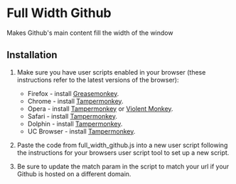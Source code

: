 # Full Width Github

Makes Github's main content fill the width of the window

## Installation

1. Make sure you have user scripts enabled in your browser (these instructions refer to the latest versions of the browser):

    * Firefox - install [Greasemonkey](https://addons.mozilla.org/en-US/firefox/addon/greasemonkey/).
    * Chrome - install [Tampermonkey](https://tampermonkey.net/?ext=dhdg&browser=chrome).
    * Opera - install [Tampermonkey](https://tampermonkey.net/?ext=dhdg&browser=opera) or [Violent Monkey](https://addons.opera.com/en/extensions/details/violent-monkey/).
    * Safari - install [Tampermonkey](https://tampermonkey.net/?ext=dhdg&browser=safari).
    * Dolphin - install [Tampermonkey](https://tampermonkey.net/?ext=dhdg&browser=dolphin).
    * UC Browser - install [Tampermonkey](https://tampermonkey.net/?ext=dhdg&browser=ucweb).
2. Paste the code from full_width_github.js into a new user script following the instructions for your browsers user script tool to set up a new script.
3. Be sure to update the match param in the script to match your url if your Github is hosted on a different domain.
